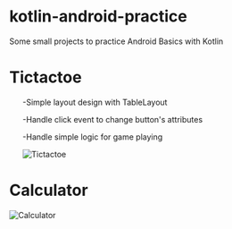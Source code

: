 # kotlin-android-practice
Some small projects to practice Android Basics with Kotlin

# Tictactoe
  <ul>-Simple layout design with TableLayout </ul>
  <ul>-Handle click event to change button's attributes </ul>
  <ul>-Handle simple logic for game playing</ul>
  <ul><img src="https://i.imgur.com/De3BQXr.png" alt="Tictactoe">
</ul>

# Calculator

<img src="https://i.imgur.com/59zcmOm.png" alt="Calculator">
